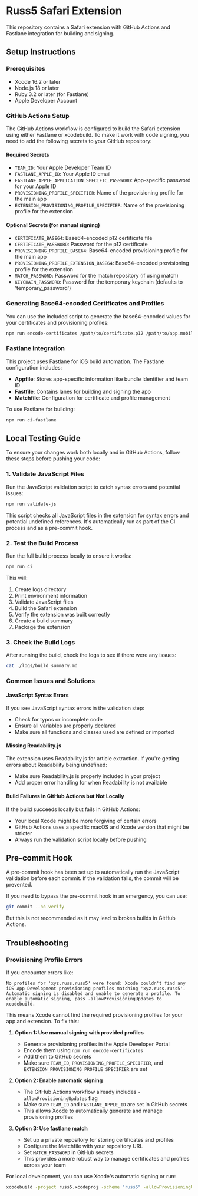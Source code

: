 # Russ5 Safari Extension

This repository contains a Safari extension with GitHub Actions and Fastlane integration for building and signing.

## Setup Instructions

### Prerequisites

- Xcode 16.2 or later
- Node.js 18 or later
- Ruby 3.2 or later (for Fastlane)
- Apple Developer Account

### GitHub Actions Setup

The GitHub Actions workflow is configured to build the Safari extension using either Fastlane or xcodebuild. To make it work with code signing, you need to add the following secrets to your GitHub repository:

#### Required Secrets

- `TEAM_ID`: Your Apple Developer Team ID
- `FASTLANE_APPLE_ID`: Your Apple ID email
- `FASTLANE_APPLE_APPLICATION_SPECIFIC_PASSWORD`: App-specific password for your Apple ID
- `PROVISIONING_PROFILE_SPECIFIER`: Name of the provisioning profile for the main app
- `EXTENSION_PROVISIONING_PROFILE_SPECIFIER`: Name of the provisioning profile for the extension

#### Optional Secrets (for manual signing)

- `CERTIFICATE_BASE64`: Base64-encoded p12 certificate file
- `CERTIFICATE_PASSWORD`: Password for the p12 certificate
- `PROVISIONING_PROFILE_BASE64`: Base64-encoded provisioning profile for the main app
- `PROVISIONING_PROFILE_EXTENSION_BASE64`: Base64-encoded provisioning profile for the extension
- `MATCH_PASSWORD`: Password for the match repository (if using match)
- `KEYCHAIN_PASSWORD`: Password for the temporary keychain (defaults to 'temporary_password')

### Generating Base64-encoded Certificates and Profiles

You can use the included script to generate the base64-encoded values for your certificates and provisioning profiles:

```bash
npm run encode-certificates /path/to/certificate.p12 /path/to/app.mobileprovision /path/to/extension.mobileprovision
```

### Fastlane Integration

This project uses Fastlane for iOS build automation. The Fastlane configuration includes:

- **Appfile**: Stores app-specific information like bundle identifier and team ID
- **Fastfile**: Contains lanes for building and signing the app
- **Matchfile**: Configuration for certificate and profile management

To use Fastlane for building:

```bash
npm run ci-fastlane
```

## Local Testing Guide

To ensure your changes work both locally and in GitHub Actions, follow these steps before pushing your code:

### 1. Validate JavaScript Files

Run the JavaScript validation script to catch syntax errors and potential issues:

```bash
npm run validate-js
```

This script checks all JavaScript files in the extension for syntax errors and potential undefined references. It's automatically run as part of the CI process and as a pre-commit hook.

### 2. Test the Build Process

Run the full build process locally to ensure it works:

```bash
npm run ci
```

This will:
1. Create logs directory
2. Print environment information
3. Validate JavaScript files
4. Build the Safari extension
5. Verify the extension was built correctly
6. Create a build summary
7. Package the extension

### 3. Check the Build Logs

After running the build, check the logs to see if there were any issues:

```bash
cat ./logs/build_summary.md
```

### Common Issues and Solutions

#### JavaScript Syntax Errors

If you see JavaScript syntax errors in the validation step:
- Check for typos or incomplete code
- Ensure all variables are properly declared
- Make sure all functions and classes used are defined or imported

#### Missing Readability.js

The extension uses Readability.js for article extraction. If you're getting errors about Readability being undefined:
- Make sure Readability.js is properly included in your project
- Add proper error handling for when Readability is not available

#### Build Failures in GitHub Actions but Not Locally

If the build succeeds locally but fails in GitHub Actions:
- Your local Xcode might be more forgiving of certain errors
- GitHub Actions uses a specific macOS and Xcode version that might be stricter
- Always run the validation script locally before pushing

## Pre-commit Hook

A pre-commit hook has been set up to automatically run the JavaScript validation before each commit. If the validation fails, the commit will be prevented.

If you need to bypass the pre-commit hook in an emergency, you can use:

```bash
git commit --no-verify
```

But this is not recommended as it may lead to broken builds in GitHub Actions.

## Troubleshooting

### Provisioning Profile Errors

If you encounter errors like:

```
No profiles for 'xyz.russ.russ5' were found: Xcode couldn't find any iOS App Development provisioning profiles matching 'xyz.russ.russ5'. Automatic signing is disabled and unable to generate a profile. To enable automatic signing, pass -allowProvisioningUpdates to xcodebuild.
```

This means Xcode cannot find the required provisioning profiles for your app and extension. To fix this:

1. **Option 1: Use manual signing with provided profiles**
   - Generate provisioning profiles in the Apple Developer Portal
   - Encode them using `npm run encode-certificates`
   - Add them to GitHub secrets
   - Make sure `TEAM_ID`, `PROVISIONING_PROFILE_SPECIFIER`, and `EXTENSION_PROVISIONING_PROFILE_SPECIFIER` are set

2. **Option 2: Enable automatic signing**
   - The GitHub Actions workflow already includes `-allowProvisioningUpdates` flag
   - Make sure `TEAM_ID` and `FASTLANE_APPLE_ID` are set in GitHub secrets
   - This allows Xcode to automatically generate and manage provisioning profiles

3. **Option 3: Use fastlane match**
   - Set up a private repository for storing certificates and profiles
   - Configure the Matchfile with your repository URL
   - Set `MATCH_PASSWORD` in GitHub secrets
   - This provides a more robust way to manage certificates and profiles across your team

For local development, you can use Xcode's automatic signing or run:

```bash
xcodebuild -project russ5.xcodeproj -scheme "russ5" -allowProvisioningUpdates build
```
